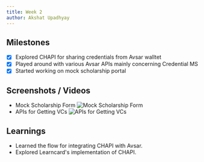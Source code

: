 ```yaml
---
title: Week 2
author: Akshat Upadhyay
---
```


## Milestones

-   [x] Explored CHAPI for sharing credentials from Avsar walltet
-   [x] Played around with various Avsar APIs mainly concerning Credential MS
-   [x] Started working on mock scholarship portal

## Screenshots / Videos
- Mock Scholarship Form
![Mock Scholarship Form](https://i.imgur.com/KauDYRb.png)
- APIs for Getting VCs
![APIs for Getting VCs](https://imgur.com/glqb7yP.png)

## Learnings
- Learned the flow for integrating CHAPI with Avsar.
- Explored Learncard's implementation of CHAPI.